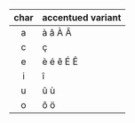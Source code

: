 | char | accentued variant |
|:----:|:------------------|
| a | à â À Â |
| c | ç |
| e | è é ê É Ê |
| i | î |
| u | û ù |
| o | ô ö |
